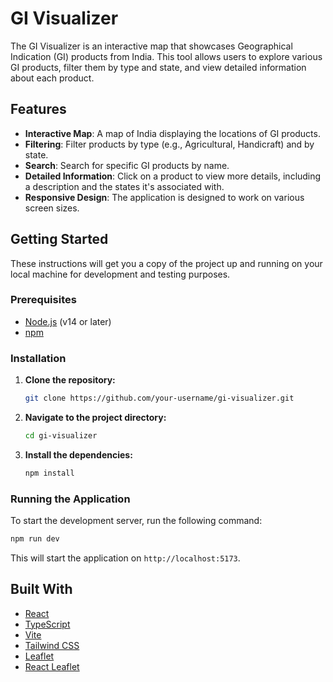 # GI Visualizer

The GI Visualizer is an interactive map that showcases Geographical Indication (GI) products from India. This tool allows users to explore various GI products, filter them by type and state, and view detailed information about each product.

## Features

- **Interactive Map**: A map of India displaying the locations of GI products.
- **Filtering**: Filter products by type (e.g., Agricultural, Handicraft) and by state.
- **Search**: Search for specific GI products by name.
- **Detailed Information**: Click on a product to view more details, including a description and the states it's associated with.
- **Responsive Design**: The application is designed to work on various screen sizes.

## Getting Started

These instructions will get you a copy of the project up and running on your local machine for development and testing purposes.

### Prerequisites

- [Node.js](https://nodejs.org/) (v14 or later)
- [npm](https://www.npmjs.com/)

### Installation

1. **Clone the repository:**
   ```sh
   git clone https://github.com/your-username/gi-visualizer.git
   ```
2. **Navigate to the project directory:**
   ```sh
   cd gi-visualizer
   ```
3. **Install the dependencies:**
   ```sh
   npm install
   ```

### Running the Application

To start the development server, run the following command:

```sh
npm run dev
```

This will start the application on `http://localhost:5173`.

## Built With

- [React](https://reactjs.org/)
- [TypeScript](https://www.typescriptlang.org/)
- [Vite](https://vitejs.dev/)
- [Tailwind CSS](https://tailwindcss.com/)
- [Leaflet](https://leafletjs.com/)
- [React Leaflet](https://react-leaflet.js.org/)
